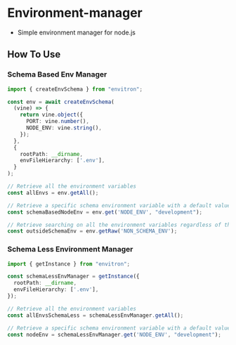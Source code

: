 # Environment-manager

- Simple environment manager for node.js

## How To Use

### Schema Based Env Manager
```typescript
import { createEnvSchema } from "envitron";

const env = await createEnvSchema(
  (vine) => {
    return vine.object({
      PORT: vine.number(),
      NODE_ENV: vine.string(),
    });
  },
  {
    rootPath: __dirname,
    envFileHierarchy: ['.env'],
  }
);

// Retrieve all the environment variables
const allEnvs = env.getAll();

// Retrieve a specific schema environment variable with a default value, the type will be inferred from the schema
const schemaBasedNodeEnv = env.get('NODE_ENV', "development");

// Retrieve searching on all the environment variables regardless of the schema
const outsideSchemaEnv = env.getRaw('NON_SCHEMA_ENV');
```

### Schema Less Environment Manager
```typescript
import { getInstance } from "envitron";

const schemaLessEnvManager = getInstance({
  rootPath: __dirname,
  envFileHierarchy: ['.env'],
});

// Retrieve all the environment variables
const allEnvsSchemaLess = schemaLessEnvManager.getAll();

// Retrieve a specific schema environment variable with a default value
const nodeEnv = schemaLessEnvManager.get('NODE_ENV', "development");
```

